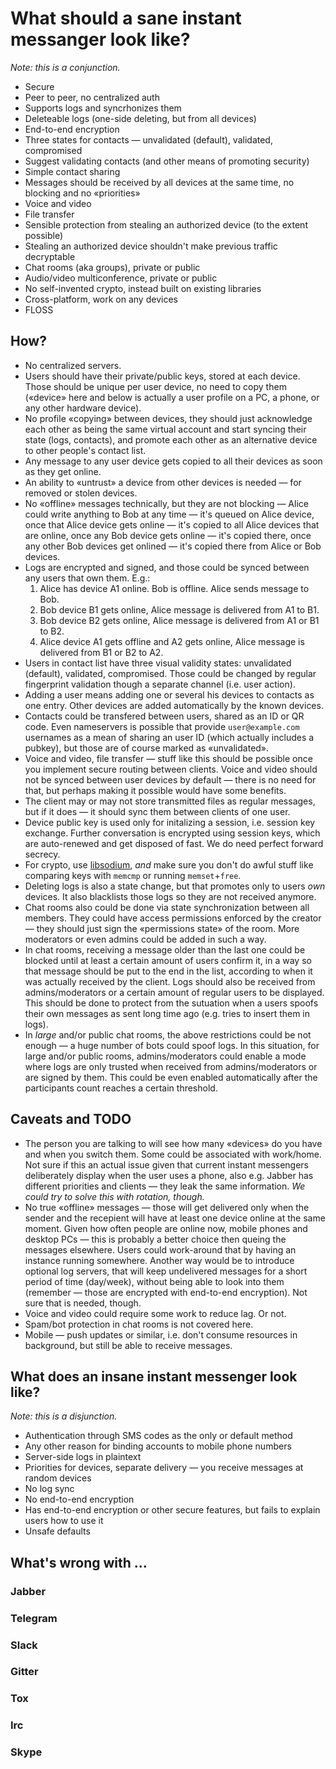 # What should a sane instant messanger look like?

_Note: this is a conjunction._

* Secure
* Peer to peer, no centralized auth
* Supports logs and syncrhonizes them
* Deleteable logs (one-side deleting, but from all devices)
* End-to-end encryption
* Three states for contacts — unvalidated (default), validated, compromised
* Suggest validating contacts (and other means of promoting security)
* Simple contact sharing
* Messages should be received by all devices at the same time, no blocking and no «priorities»
* Voice and video
* File transfer
* Sensible protection from stealing an authorized device (to the extent possible)
* Stealing an authorized device shouldn't make previous traffic decryptable
* Chat rooms (aka groups), private or public
* Audio/video multiconference, private or public
* No self-invented crypto, instead built on existing libraries
* Cross-platform, work on any devices
* FLOSS

## How?

 * No centralized servers.
 * Users should have their private/public keys, stored at each device. Those should be unique per user device, no need to copy them («device» here and below is actually a user profile on a PC, a phone, or any other hardware device).
 * No profile «copying» between devices, they should just acknowledge each other as being the same virtual account and start syncing their state (logs, contacts), and promote each other as an alternative device to other people's contact list.
 * Any message to any user device gets copied to all their devices as soon as they get online.
 * An ability to «untrust» a device from other devices is needed — for removed or stolen devices.
 * No «offline» messages technically, but they are not blocking — Alice could write anything to Bob at any time — it's queued on Alice device, once that Alice device gets online — it's copied to all Alice devices that are online, once any Bob device gets online — it's copied there, once any other Bob devices get onlined — it's copied there from Alice or Bob devices.
 * Logs are encrypted and signed, and those could be synced between any users that own them. E.g.:
   1. Alice has device A1 online. Bob is offline. Alice sends message to Bob.
   2. Bob device B1 gets online, Alice message is delivered from A1 to B1.
   3. Bob device B2 gets online, Alice message is delivered from A1 or B1 to B2.
   4. Alice device A1 gets offline and A2 gets online, Alice message is delivered from B1 or B2 to A2.
 * Users in contact list have three visual validity states: unvalidated (default), validated, compromised. Those could be changed by regular fingerprint validation though a separate channel (i.e. user action).
 * Adding a user means adding one or several his devices to contacts as one entry. Other devices are added automatically by the known devices.
 * Contacts could be transfered between users, shared as an ID or QR code. Even nameservers is possible that provide `user@example.com` usernames as a mean of sharing an user ID (which actually includes a pubkey), but those are of course marked as «unvalidated».
 * Voice and video, file transfer — stuff like this should be possible once you implement secure routing between clients. Voice and video should not be synced between user devices by default — there is no need for that, but perhaps making it possible would have some benefits.
 * The client may or may not store transmitted files as regular messages, but if it does — it should sync them between clients of one user.
 * Device public key is used only for initalizing a session, i.e. session key exchange. Further conversation is encrypted using session keys, which are auto-renewed and get disposed of fast. We do need perfect forward secrecy.
 * For crypto, use [libsodium](https://github.com/jedisct1/libsodium), _and_ make sure you don't do awful stuff like comparing keys with `memcmp` or running `memset`+`free`.
 * Deleting logs is also a state change, but that promotes only to users _own_ devices. It also blacklists those logs so they are not received anymore.
 * Chat rooms also could be done via state synchronization between all members. They could have access permissions enforced by the creator — they should just sign the «permissions state» of the room. More moderators or even admins could be added in such a way.
 * In chat rooms, receiving a message older than the last one could be blocked until at least a certain amount of users confirm it, in a way so that message should be put to the end in the list, according to when it was actually received by the client. Logs should also be received from admins/moderators or a certain amount of regular users to be displayed. This should be done to protect from the sutuation when a users spoofs their own messages as sent long time ago (e.g. tries to insert them in logs).
 * In _large_ and/or public chat rooms, the above restrictions could be not enough — a huge number of bots could spoof logs. In this situation, for large and/or public rooms, admins/moderators could enable a mode where logs are only trusted when received from admins/moderators or are signed by them. This could be even enabled automatically after the participants count reaches a certain threshold.

## Caveats and TODO

 * The person you are talking to will see how many «devices» do you have and when you switch them. Some could be associated with work/home. Not sure if this an actual issue given that current instant messengers deliberately display when the user uses a phone, also e.g. Jabber has different priorities and clients — they leak the same information. _We could try to solve this with rotation, though._
 * No true «offline» messages — those will get delivered only when the sender and the recepient will have at least one device online at the same moment. Given how often people are online now, mobile phones and desktop PCs — this is probably a better choice then queing the messages elsewhere. Users could work-around that by having an instance running somewhere. Another way would be to introduce optional log servers, that will keep undelivered messages for a short period of time (day/week), without being able to look into them (remember — those are encrypted with end-to-end encryption). Not sure that is needed, though.
 * Voice and video could require some work to reduce lag. Or not.
 * Spam/bot protection in chat rooms is not covered here.
 * Mobile — push updates or similar, i.e. don't consume resources in background, but still be able to receive messages.
 
## What does an insane instant messenger look like?

_Note: this is a disjunction._

* Authentication through SMS codes as the only or default method
* Any other reason for binding accounts to mobile phone numbers
* Server-side logs in plaintext
* Priorities for devices, separate delivery — you receive messages at random devices
* No log sync
* No end-to-end encryption
* Has end-to-end encryption or other secure features, but fails to explain users how to use it
* Unsafe defaults

## What's wrong with …

### Jabber

### Telegram

### Slack

### Gitter

### Tox

### Irc

### Skype

